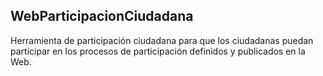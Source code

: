 ## WebParticipacionCiudadana

Herramienta de participación ciudadana para que los ciudadanas puedan participar en los procesos de participación definidos y publicados en la Web.

